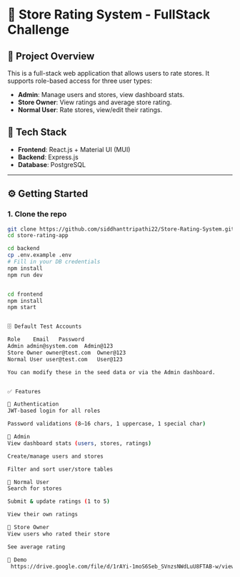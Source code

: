 # 🏬 Store Rating System - FullStack  Challenge

## 📌 Project Overview
This is a full-stack web application that allows users to rate stores. It supports role-based access for three user types:
- **Admin**: Manage users and stores, view dashboard stats.
- **Store Owner**: View ratings and average store rating.
- **Normal User**: Rate stores, view/edit their ratings.



## 🧰 Tech Stack
- **Frontend**: React.js + Material UI (MUI)
- **Backend**: Express.js
- **Database**: PostgreSQL

---

## ⚙️ Getting Started

### 1. Clone the repo
```bash
git clone https://github.com/siddhanttripathi22/Store-Rating-System.git
cd store-rating-app

cd backend
cp .env.example .env
# Fill in your DB credentials
npm install
npm run dev


cd frontend
npm install
npm start


🗄️ Default Test Accounts

Role	Email	Password
Admin admin@system.com	Admin@123
Store Owner	owner@test.com	Owner@123
Normal User	user@test.com	User@123

You can modify these in the seed data or via the Admin dashboard.


✅ Features

🔐 Authentication
JWT-based login for all roles

Password validations (8–16 chars, 1 uppercase, 1 special char)

👥 Admin
View dashboard stats (users, stores, ratings)

Create/manage users and stores

Filter and sort user/store tables

🛒 Normal User
Search for stores

Submit & update ratings (1 to 5)

View their own ratings

🏪 Store Owner
View users who rated their store

See average rating

🚀 Demo
 https://drive.google.com/file/d/1rAYi-1moS6Seb_SVnzsNWdLuU8FTAB-w/view?usp=sharing